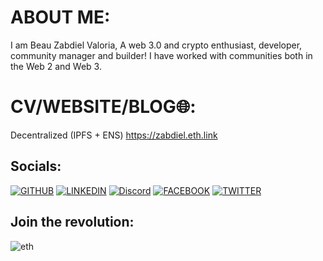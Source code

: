 # ABOUT ME:
I am Beau Zabdiel Valoria, A web 3.0 and crypto enthusiast, developer, community manager and builder! I have worked with communities both in the Web 2 and Web 3.

# CV/WEBSITE/BLOG🌐:
Decentralized (IPFS + ENS)
https://zabdiel.eth.link


## Socials:

[![GITHUB](https://img.shields.io/badge/GitHub-100000?style=for-the-badge&logo=github&logoColor=white "title-1" )](https://github.com/Zabbb)
[![LINKEDIN](https://img.shields.io/badge/LinkedIn-0077B5?style=for-the-badge&logo=linkedin&logoColor=white "title-2" )](https://www.linkedin.com/in/beau-zabdiel-valoria-495346210/)
[![Discord](https://img.shields.io/badge/Discord-7289DA?style=for-the-badge&logo=discord&logoColor=white)](https://discordapp.com/users/718247818795417714/)
[![FACEBOOK](https://img.shields.io/badge/Facebook-1877F2?style=for-the-badge&logo=facebook&logoColor=white "title-3" )](https://www.facebook.com/beauzabdiel.valoria06/)
[![TWITTER](https://img.shields.io/badge/Twitter-1DA1F2?style=for-the-badge&logo=twitter&logoColor=white)](https://twitter.com/ZabbZabbbbb)


## Join the revolution:

![eth](https://user-images.githubusercontent.com/89659909/148476756-c05ac72d-5cdf-466c-b2c9-441916eec132.gif)

